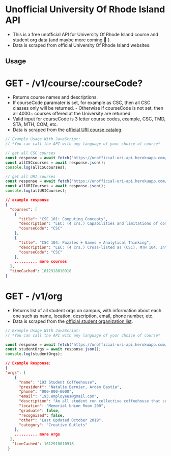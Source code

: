 # Unofficial University Of Rhode Island API
- This is a free unofficial API for University Of Rhode Island course and student org data (and maybe more coming 🙂 ).
- Data is scraped from official University Of Rhode Island websites.

## Usage

# GET - /v1/course/:courseCode?
- Returns course names and descriptions.
- If courseCode paramater is set, for example as CSC, then all CSC classes only will be returned. - Otherwise if courseCode is not set, then all 4000~ courses offered at the University are returned. 
- Valid input for courseCode is 3 letter course codes, example, CSC, TMD, STA, MTH, COM, etc.
- Data is scraped from the [official URI course catalog](https://web.uri.edu/catalog/course-descriptions/).

```javascript
// Example Usage With JavaScript:
// *You can call the API with any language of your choice of course*

// get all CSC courses
const response = await fetch('https://unofficial-uri-api.herokuapp.com/v1/course/CSC');
const allCSCcourses = await response.json();
console.log(allCSCcourses);

// get all URI courses
const response = await fetch('https://unofficial-uri-api.herokuapp.com/v1/course');
const allURICourses = await response.json();
console.log(allURICourses);
```

```json
// example response
{
  "courses": [
    {
      "title": "CSC 101: Computing Concepts",
      "description": "LEC: (4 crs.) Capabilities and limitations of computers. Applications of computers in today's society. Overview of computing systems and programs. Students will complete several projects using a computer. (Lec. 3, Lab. 2/Online) Not open to students who have credit in any college-level computer science course, or to computer science majors. (B3) (B4)",
      "courseCode": "CSC"
    },
    {
      "title": "CSC 104: Puzzles + Games = Analytical Thinking",
      "description": "LEC: (4 crs.) Cross-listed as (CSC), MTH 104. Introduces mathematical problem solving and computational thinking through puzzles and games. Students work in small groups on activities to enhance their analytic abilities. Topics include numbers, probability, logic, algorithms, and graphs. (Lec. 4) Pre: High school mathematics. No programming required. (B3)",
      "courseCode": "CSC"
    },
    .......... more courses
  ],
  "timeCached": 1612918010918
} 
```


# GET - /v1/org
- Returns list of all student orgs on campus, with information about each one such as name, location, description, email, phone number, etc. 
- Data is scraped from the [official student organization list](https://studentorg.apps.uri.edu/).
```javascript
// Example Usage With JavaScript:
// *You can call the API with any language of your choice of course*

const response = await fetch('https://unofficial-uri-api.herokuapp.com/v1/org');
const studentOrgs = await response.json();
console.log(studentOrgs);
```
```json
// Example Response:
{
"orgs": [
    {
      "name": "193 Student Coffeehouse",
      "president": "Natalie Bernier, Arden Bastia",
      "phone": "000-000-0000",
      "email": "193.employees@gmail.com",
      "description": "An all student run collective coffeehouse that serves fair trade coffee, tea, and other specialty drinks in a fun, inviting atmosphere! We host open mics, band nights, and movie nights. Follow us on Instagram to stay up to date with events (@193coffeehouse)!",
      "location": "Memorial Union Room 200",
      "graduate": false,
      "recognized": false,
      "other": "Last Updated October 2019",
      "category": "Creative Outlets"
    },
    .......... more orgs
  ],
   "timeCached": 1612918010918 
 }
```

